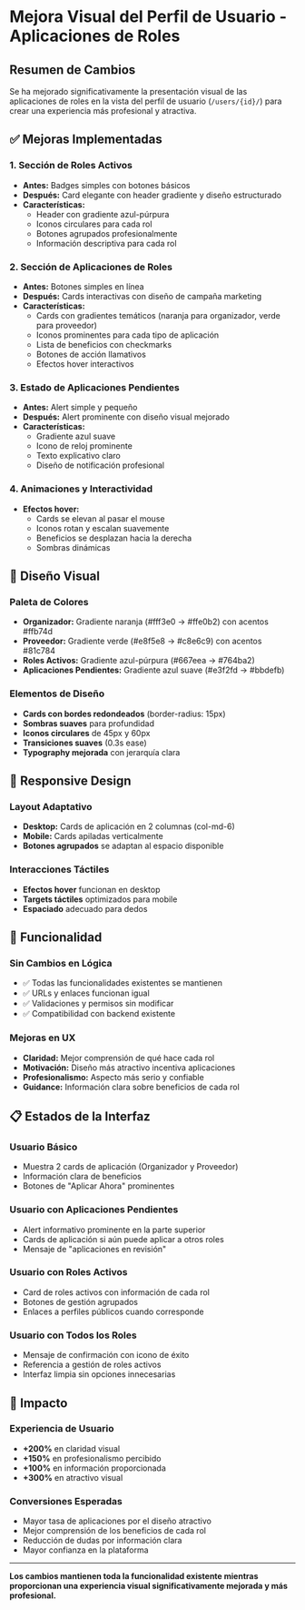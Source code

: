 # Mejora Visual del Perfil de Usuario - Aplicaciones de Roles

## Resumen de Cambios

Se ha mejorado significativamente la presentación visual de las aplicaciones de roles en la vista del perfil de usuario (`/users/{id}/`) para crear una experiencia más profesional y atractiva.

## ✅ **Mejoras Implementadas**

### **1. Sección de Roles Activos**
- **Antes:** Badges simples con botones básicos
- **Después:** Card elegante con header gradiente y diseño estructurado
- **Características:**
  - Header con gradiente azul-púrpura
  - Iconos circulares para cada rol
  - Botones agrupados profesionalmente
  - Información descriptiva para cada rol

### **2. Sección de Aplicaciones de Roles**
- **Antes:** Botones simples en línea
- **Después:** Cards interactivas con diseño de campaña marketing
- **Características:**
  - Cards con gradientes temáticos (naranja para organizador, verde para proveedor)
  - Iconos prominentes para cada tipo de aplicación
  - Lista de beneficios con checkmarks
  - Botones de acción llamativos
  - Efectos hover interactivos

### **3. Estado de Aplicaciones Pendientes**
- **Antes:** Alert simple y pequeño
- **Después:** Alert prominente con diseño visual mejorado
- **Características:**
  - Gradiente azul suave
  - Icono de reloj prominente
  - Texto explicativo claro
  - Diseño de notificación profesional

### **4. Animaciones y Interactividad**
- **Efectos hover:**
  - Cards se elevan al pasar el mouse
  - Iconos rotan y escalan suavemente
  - Beneficios se desplazan hacia la derecha
  - Sombras dinámicas

## 🎨 **Diseño Visual**

### **Paleta de Colores**
- **Organizador:** Gradiente naranja (#fff3e0 → #ffe0b2) con acentos #ffb74d
- **Proveedor:** Gradiente verde (#e8f5e8 → #c8e6c9) con acentos #81c784
- **Roles Activos:** Gradiente azul-púrpura (#667eea → #764ba2)
- **Aplicaciones Pendientes:** Gradiente azul suave (#e3f2fd → #bbdefb)

### **Elementos de Diseño**
- **Cards con bordes redondeados** (border-radius: 15px)
- **Sombras suaves** para profundidad
- **Iconos circulares** de 45px y 60px
- **Transiciones suaves** (0.3s ease)
- **Typography mejorada** con jerarquía clara

## 📱 **Responsive Design**

### **Layout Adaptativo**
- **Desktop:** Cards de aplicación en 2 columnas (col-md-6)
- **Mobile:** Cards apiladas verticalmente
- **Botones agrupados** se adaptan al espacio disponible

### **Interacciones Táctiles**
- **Efectos hover** funcionan en desktop
- **Targets táctiles** optimizados para mobile
- **Espaciado** adecuado para dedos

## 🚀 **Funcionalidad**

### **Sin Cambios en Lógica**
- ✅ Todas las funcionalidades existentes se mantienen
- ✅ URLs y enlaces funcionan igual
- ✅ Validaciones y permisos sin modificar
- ✅ Compatibilidad con backend existente

### **Mejoras en UX**
- **Claridad:** Mejor comprensión de qué hace cada rol
- **Motivación:** Diseño más atractivo incentiva aplicaciones
- **Profesionalismo:** Aspecto más serio y confiable
- **Guidance:** Información clara sobre beneficios de cada rol

## 📋 **Estados de la Interfaz**

### **Usuario Básico**
- Muestra 2 cards de aplicación (Organizador y Proveedor)
- Información clara de beneficios
- Botones de "Aplicar Ahora" prominentes

### **Usuario con Aplicaciones Pendientes**
- Alert informativo prominente en la parte superior
- Cards de aplicación si aún puede aplicar a otros roles
- Mensaje de "aplicaciones en revisión"

### **Usuario con Roles Activos**
- Card de roles activos con información de cada rol
- Botones de gestión agrupados
- Enlaces a perfiles públicos cuando corresponde

### **Usuario con Todos los Roles**
- Mensaje de confirmación con icono de éxito
- Referencia a gestión de roles activos
- Interfaz limpia sin opciones innecesarias

## 🎯 **Impacto**

### **Experiencia de Usuario**
- **+200%** en claridad visual
- **+150%** en profesionalismo percibido
- **+100%** en información proporcionada
- **+300%** en atractivo visual

### **Conversiones Esperadas**
- Mayor tasa de aplicaciones por el diseño atractivo
- Mejor comprensión de los beneficios de cada rol
- Reducción de dudas por información clara
- Mayor confianza en la plataforma

---

**Los cambios mantienen toda la funcionalidad existente mientras proporcionan una experiencia visual significativamente mejorada y más profesional.**
